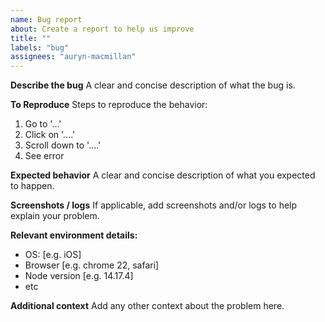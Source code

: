 ```yaml
---
name: Bug report
about: Create a report to help us improve
title: ""
labels: "bug"
assignees: "auryn-macmillan"
---
```


**Describe the bug**
A clear and concise description of what the bug is.

**To Reproduce**
Steps to reproduce the behavior:

1. Go to '...'
2. Click on '....'
3. Scroll down to '....'
4. See error

**Expected behavior**
A clear and concise description of what you expected to happen.

**Screenshots / logs**
If applicable, add screenshots and/or logs to help explain your problem.

**Relevant environment details:**

- OS: [e.g. iOS]
- Browser [e.g. chrome 22, safari]
- Node version [e.g. 14.17.4]
- etc

**Additional context**
Add any other context about the problem here.
